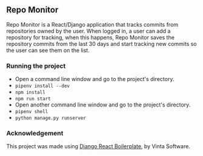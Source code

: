 ## Repo Monitor

Repo Monitor is a React/Django application that tracks commits from repositories owned by the user. When logged in, a user can add a repository for tracking, when this happens, Repo Monitor saves the repository commits from the last 30 days and start tracking new commits so the user can see them on the list.

### Running the project
- Open a command line window and go to the project's directory.
- `pipenv install --dev`
- `npm install`
- `npm run start`
- Open another command line window and go to the project's directory.
- `pipenv shell`
- `python manage.py runserver`

### Acknowledgement
This project was made using [Django React Boilerplate](https://github.com/vintasoftware/django-react-boilerplate), by Vinta Software.
